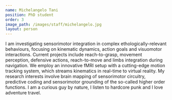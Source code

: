 ```yaml
---
name: Michelangelo Tani
position: PhD student
order: 3
image_path: /images/staff/michelangelo.jpg
layout: person
---
```

I am investigating sensorimotor integration in complex ethologically-relevant behaviours, focusing on kinematic dynamics, action goals and visuomotor interactions. Current projects include reach-to-grasp, movement perception, defensive actions, reach-to-move and limbs integration during navigation. We employ an innovative fMRI setup with a cutting-edge motion tracking system, which streams kinematics in real-time to virtual reality. My research interests involve brain mapping of sensorimotor circuitry, predictive coding and sensorimotor grounding of the so-called higher order functions. I am a curious guy by nature, I listen to hardcore punk and I love adventure travel.